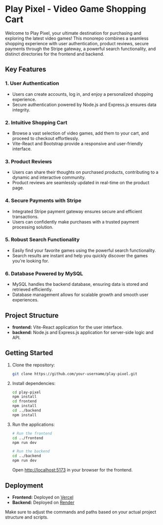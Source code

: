 # Play Pixel - Video Game Shopping Cart

Welcome to Play Pixel, your ultimate destination for purchasing and exploring the latest video games! This monorepo combines a seamless shopping experience with user authentication, product reviews, secure payments through the Stripe gateway, a powerful search functionality, and distinct directories for the frontend and backend.

## Key Features

### 1. User Authentication
- Users can create accounts, log in, and enjoy a personalized shopping experience.
- Secure authentication powered by Node.js and Express.js ensures data integrity.

### 2. Intuitive Shopping Cart
- Browse a vast selection of video games, add them to your cart, and proceed to checkout effortlessly.
- Vite-React and Bootstrap provide a responsive and user-friendly interface.

### 3. Product Reviews
- Users can share their thoughts on purchased products, contributing to a dynamic and interactive community.
- Product reviews are seamlessly updated in real-time on the product page.

### 4. Secure Payments with Stripe
- Integrated Stripe payment gateway ensures secure and efficient transactions.
- Users can confidently make purchases with a trusted payment processing solution.

### 5. Robust Search Functionality
- Easily find your favorite games using the powerful search functionality.
- Search results are instant and help you quickly discover the games you're looking for.

### 6. Database Powered by MySQL
- MySQL handles the backend database, ensuring data is stored and retrieved efficiently.
- Database management allows for scalable growth and smooth user experiences.

## Project Structure

- **frontend:** Vite-React application for the user interface.
- **backend:** Node.js and Express.js application for server-side logic and API.

## Getting Started

1. Clone the repository:

   ```bash
   git clone https://github.com/your-username/play-pixel.git
   ```

2. Install dependencies:

   ```bash
   cd play-pixel
   npm install
   cd frontend
   npm install
   cd ../backend
   npm install
   ```

3. Run the applications:

   ```bash
   # Run the frontend
   cd ../frontend
   npm run dev

   # Run the backend
   cd ../backend
   npm run dev
   ```

   Open [http://localhost:5173](http://localhost:5173) in your browser for the frontend.

## Deployment

- **Frontend:** Deployed on [Vercel](https://play-pixel.vercel.app/)
- **Backend:** Deployed on [Render](https://play-pixel-qdr3.onrender.com)

Make sure to adjust the commands and paths based on your actual project structure and scripts.
